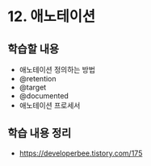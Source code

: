 # 12. 애노테이션

## 학습할 내용
- 애노테이션 정의하는 방법
- @retention
- @target
- @documented
- 애노테이션 프로세서


## 학습 내용 정리
- https://developerbee.tistory.com/175